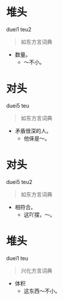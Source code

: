 # 堆头
duei1 teu2
> 如东方言词典
- 数量。
  - ～不小。

# 对头
duei5 teu
> 如东方言词典
- 矛盾很深的人。
  - 他俫是～。

# 对头
duei5 teu2
> 如东方言词典
- 相符合。
  - 这吖摆，～。

# 堆头
duei1 teu
> 兴化方言词典
- 体积
  - 这东西～不小。
